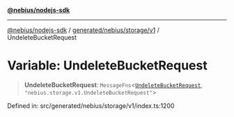 [**@nebius/nodejs-sdk**](../../../../../README.md)

***

[@nebius/nodejs-sdk](../../../../../README.md) / [generated/nebius/storage/v1](../README.md) / UndeleteBucketRequest

# Variable: UndeleteBucketRequest

> **UndeleteBucketRequest**: `MessageFns`\<[`UndeleteBucketRequest`](../interfaces/UndeleteBucketRequest.md), `"nebius.storage.v1.UndeleteBucketRequest"`\>

Defined in: src/generated/nebius/storage/v1/index.ts:1200
